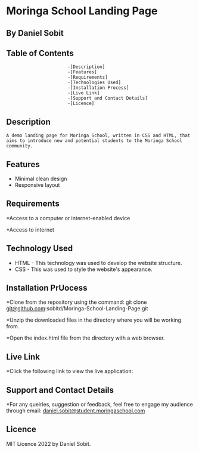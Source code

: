 # Moringa School Landing Page 
## By Daniel Sobit

##                          Table of Contents

                           -[Description]
                           -[Features]
                           -[Requirements]
                           -[Technologies Used]
                           -[Installation Process]
                           -[Live Link]
                           -[Support and Contact Details]
                           -[Licence]
##  Description
    A demo landing page for Moringa School, written in CSS and HTML, that aims to introduce new and potential students to the Moringa School community.
    
## Features
* Minimal clean design
* Responsive layout



## Requirements
*Access to a computer or internet-enabled device

*Access to internet


## Technology Used
* HTML - This technology was used to develop the website structure.
* CSS  - This was used to style the website's appearance.


## Installation PrUocess
*Clone from the repository using the command: git clone git@github.com:sobitd/Moringa-School-Landing-Page.git

*Unzip the downloaded files in the directory where you will be working from.

*Open the index.html file from the directory with a web browser.

##  Live Link
*Click the following link to view the live application: 


## Support and Contact Details
*For any queiries, suggestion or feedback, feel free to engage my audience through email: daniel.sobit@student.moringaschool.com

## Licence 
MIT Licence 2022 by Daniel Sobit.

